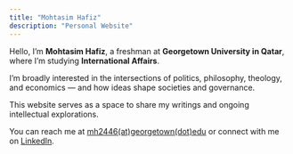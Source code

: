 ```yaml
---
title: "Mohtasim Hafiz"
description: "Personal Website"
---
```




Hello, I’m **Mohtasim Hafiz**, a freshman at **Georgetown University in Qatar**, where I’m studying **International Affairs**.

I’m broadly interested in the intersections of politics, philosophy, theology, and economics — and how ideas shape societies and governance.

This website serves as a space to share my writings and ongoing intellectual explorations.

You can reach me at [mh2446(at)georgetown(dot)edu](mailto:mh2446@georgetown.edu) or connect with me on [LinkedIn](https://www.linkedin.com/in/mohtasim-hafiz-775ba32a4/).
